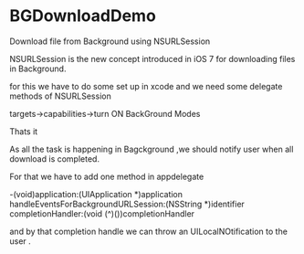 BGDownloadDemo
==============

Download file from Background using NSURLSession

NSURLSession is the new concept introduced in iOS 7 for downloading files in Background.

for this we have to do some set up in xcode and we need some delegate methods of NSURLSession

targets->capabilities->turn ON BackGround Modes

Thats it 

As all the task is happening in Bagckground ,we should notify user when all download is completed.

For that we have to add one  method in appdelegate

-(void)application:(UIApplication *)application handleEventsForBackgroundURLSession:(NSString *)identifier completionHandler:(void (^)())completionHandler

and by that completion handle we can throw an UILocalNOtification to the user .




